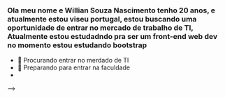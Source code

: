 ### Ola meu nome e Willian Souza Nascimento tenho 20 anos, e atualmente estou viseu portugal, estou buscando uma oportunidade de entrar no mercado de trabalho de TI, Atualmente estou estudadndo pra ser um front-end web dev no momento estou estudando bootstrap


- 🔭 Procurando entrar no merdado de TI
- 🌱 Preparando para entrar na faculdade
- 

-->
